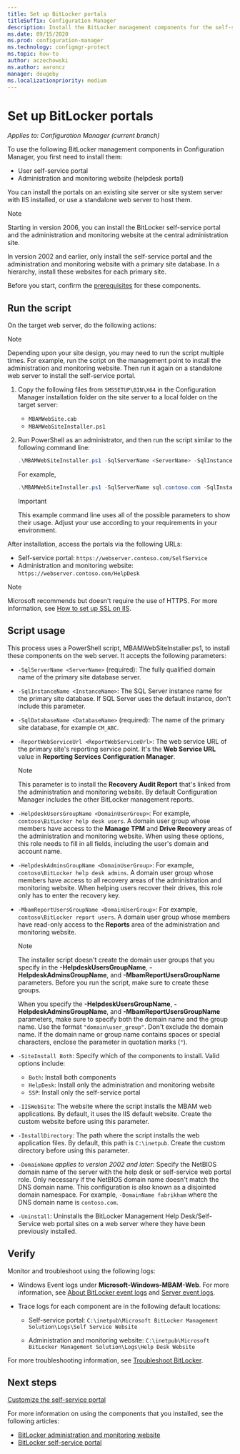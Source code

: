 ```yaml
---
title: Set up BitLocker portals
titleSuffix: Configuration Manager
description: Install the BitLocker management components for the self-service portal, and the administration and monitoring website
ms.date: 09/15/2020
ms.prod: configuration-manager
ms.technology: configmgr-protect
ms.topic: how-to
author: aczechowski
ms.author: aaroncz
manager: dougeby
ms.localizationpriority: medium
---
```


# Set up BitLocker portals

*Applies to: Configuration Manager (current branch)*

<!--3601034-->

To use the following BitLocker management components in Configuration Manager, you first need to install them:

- User self-service portal
- Administration and monitoring website (helpdesk portal)

You can install the portals on an existing site server or site system server with IIS installed, or use a standalone web server to host them.

> [!NOTE]
> Starting in version 2006, you can install the BitLocker self-service portal and the administration and monitoring website at the central administration site.<!-- 5925693 -->
>
> In version 2002 and earlier, only install the self-service portal and the administration and monitoring website with a primary site database. In a hierarchy, install these websites for each primary site.

Before you start, confirm the [prerequisites](../../plan-design/bitlocker-management.md#prerequisites) for these components.

## Run the script

On the target web server, do the following actions:

> [!NOTE]
> Depending upon your site design, you may need to run the script multiple times. For example, run the script on the management point to install the administration and monitoring website. Then run it again on a standalone web server to install the self-service portal.

1. Copy the following files from `SMSSETUP\BIN\X64` in the Configuration Manager installation folder on the site server to a local folder on the target server:

    - `MBAMWebSite.cab`
    - `MBAMWebSiteInstaller.ps1`

1. Run PowerShell as an administrator, and then run the script similar to the following command line:

    ``` PowerShell
    .\MBAMWebSiteInstaller.ps1 -SqlServerName <ServerName> -SqlInstanceName <InstanceName> -SqlDatabaseName <DatabaseName> -ReportWebServiceUrl <ReportWebServiceUrl> -HelpdeskUsersGroupName <DomainUserGroup> -HelpdeskAdminsGroupName <DomainUserGroup> -MbamReportUsersGroupName <DomainUserGroup> -SiteInstall Both
    ```

    For example,

    ``` PowerShell
    .\MBAMWebSiteInstaller.ps1 -SqlServerName sql.contoso.com -SqlInstanceName instance1 -SqlDatabaseName CM_ABC -ReportWebServiceUrl https://rsp.contoso.com/ReportServer -HelpdeskUsersGroupName "contoso\BitLocker help desk users" -HelpdeskAdminsGroupName "contoso\BitLocker help desk admins" -MbamReportUsersGroupName "contoso\BitLocker report users" -SiteInstall Both
    ```

    > [!IMPORTANT]
    > This example command line uses all of the possible parameters to show their usage. Adjust your use according to your requirements in your environment.

After installation, access the portals via the following URLs:

- Self-service portal: `https://webserver.contoso.com/SelfService`
- Administration and monitoring website: `https://webserver.contoso.com/HelpDesk`

> [!NOTE]
> Microsoft recommends but doesn't require the use of HTTPS. For more information, see [How to set up SSL on IIS](/iis/manage/configuring-security/how-to-set-up-ssl-on-iis).

## Script usage

This process uses a PowerShell script, MBAMWebSiteInstaller.ps1, to install these components on the web server. It accepts the following parameters:

- `-SqlServerName <ServerName>` (required): The fully qualified domain name of the primary site database server.

- `-SqlInstanceName <InstanceName>`: The SQL Server instance name for the primary site database. If SQL Server uses the default instance, don't include this parameter.

- `-SqlDatabaseName <DatabaseName>` (required): The name of the primary site database, for example `CM_ABC`.

- `-ReportWebServiceUrl <ReportWebServiceUrl>`: The web service URL of the primary site's reporting service point. It's the **Web Service URL** value in **Reporting Services Configuration Manager**.

    > [!NOTE]
    > This parameter is to install the **Recovery Audit Report** that's linked from the administration and monitoring website. By default Configuration Manager includes the other BitLocker management reports.

- `-HelpdeskUsersGroupName <DomainUserGroup>`: For example, `contoso\BitLocker help desk users`. A domain user group whose members have access to the **Manage TPM** and **Drive Recovery** areas of the administration and monitoring website. When using these options, this role needs to fill in all fields, including the user's domain and account name.

- `-HelpdeskAdminsGroupName <DomainUserGroup>`: For example, `contoso\BitLocker help desk admins`. A domain user group whose members have access to all recovery areas of the administration and monitoring website. When helping users recover their drives, this role only has to enter the recovery key.

- `-MbamReportUsersGroupName <DomainUserGroup>`: For example, `contoso\BitLocker report users`. A domain user group whose members have read-only access to the **Reports** area of the administration and monitoring website.

    > [!NOTE]
    > The installer script doesn't create the domain user groups that you specify in the **-HelpdeskUsersGroupName**, **-HelpdeskAdminsGroupName**, and **-MbamReportUsersGroupName** parameters. Before you run the script, make sure to create these groups.
    >
    > When you specify the **-HelpdeskUsersGroupName**, **-HelpdeskAdminsGroupName**, and **-MbamReportUsersGroupName** parameters, make sure to specify both the domain name and the group name. Use the format `"domain\user_group"`. Don't exclude the domain name. If the domain name or group name contains spaces or special characters, enclose the parameter in quotation marks (`"`).

- `-SiteInstall Both`: Specify which of the components to install. Valid options include:
  - `Both`: Install both components
  - `HelpDesk`: Install only the administration and monitoring website
  - `SSP`: Install only the self-service portal

- `-IISWebSite`: The website where the script installs the MBAM web applications. By default, it uses the IIS default website. Create the custom website before using this parameter.

- `-InstallDirectory`: The path where the script installs the web application files. By default, this path is `C:\inetpub`. Create the custom directory before using this parameter.

- `-DomainName` *applies to version 2002 and later*: Specify the NetBIOS domain name of the server with the help desk or self-service web portal role. Only necessary if the NetBIOS domain name doesn't match the DNS domain name. This configuration is also known as a disjointed domain namespace. For example, `-DomainName fabrikham` where the DNS domain name is `contoso.com`.<!-- MEMDocs #759 -->

- `-Uninstall`: Uninstalls the BitLocker Management Help Desk/Self-Service web portal sites on a web server where they have been previously installed.

## Verify

Monitor and troubleshoot using the following logs:

- Windows Event logs under **Microsoft-Windows-MBAM-Web**. For more information, see [About BitLocker event logs](../../tech-ref/bitlocker/about-event-logs.md) and [Server event logs](../../tech-ref/bitlocker/server-event-logs.md).

- Trace logs for each component are in the following default locations:

  - Self-service portal: `C:\inetpub\Microsoft BitLocker Management Solution\Logs\Self Service Website`

  - Administration and monitoring website: `C:\inetpub\Microsoft BitLocker Management Solution\Logs\Help Desk Website`

For more troubleshooting information, see [Troubleshoot BitLocker](../../tech-ref/bitlocker/troubleshoot.md).

## Next steps

[Customize the self-service portal](customize-self-service-portal.md)

For more information on using the components that you installed, see the following articles:

- [BitLocker administration and monitoring website](helpdesk-portal.md)
- [BitLocker self-service portal](self-service-portal.md)
